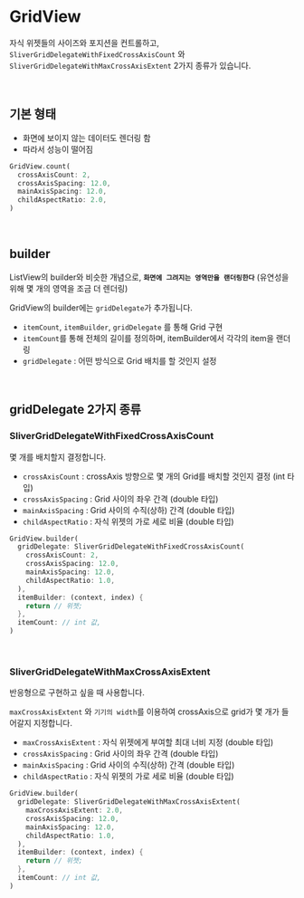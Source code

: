 # GridView

자식 위젯들의 사이즈와 포지션을 컨트롤하고, `SliverGridDelegateWithFixedCrossAxisCount` 와 `SliverGridDelegateWithMaxCrossAxisExtent` 2가지 종류가 있습니다.

<br />

## 기본 형태

- 화면에 보이지 않는 데이터도 렌더링 함
- 따라서 성능이 떨어짐

``` dart
GridView.count(
  crossAxisCount: 2,
  crossAxisSpacing: 12.0,
  mainAxisSpacing: 12.0,
  childAspectRatio: 2.0,
)
```

<br />

## builder

ListView의 builder와 비슷한 개념으로, **`화면에 그려지는 영역만을 랜더링한다`** (유연성을 위해 몇 개의 영역을 조금 더 렌더링)

GridView의 builder에는 `gridDelegate`가 추가됩니다.

- `itemCount`, `itemBuilder`, `gridDelegate` 를 통해 Grid 구현
- `itemCount`를 통해 전체의 길이를 정의하며, itemBuilder에서 각각의 item을 랜더링
- `gridDelegate` : 어떤 방식으로 Grid 배치를 할 것인지 설정

<br />

## gridDelegate 2가지 종류

### SliverGridDelegateWithFixedCrossAxisCount

몇 개를 배치할지 결정합니다.

- `crossAxisCount` : crossAxis 방향으로 몇 개의 Grid를 배치할 것인지 결정 (int 타입)
- `crossAxisSpacing` : Grid 사이의 좌우 간격 (double 타입)
- `mainAxisSpacing` : Grid 사이의 수직(상하) 간격 (double 타입)
- `childAspectRatio` : 자식 위젯의 가로 세로 비율 (double 타입)

``` dart
GridView.builder(
  gridDelegate: SliverGridDelegateWithFixedCrossAxisCount(
    crossAxisCount: 2,
    crossAxisSpacing: 12.0,
    mainAxisSpacing: 12.0,
    childAspectRatio: 1.0,
  ),
  itemBuilder: (context, index) {
    return // 위젯;
  },
  itemCount: // int 값,
)
```

<br />

### SliverGridDelegateWithMaxCrossAxisExtent

반응형으로 구현하고 싶을 때 사용합니다.

`maxCrossAxisExtent` 와 `기기의 width`를 이용하여 crossAxis으로 grid가 몇 개가 들어갈지 지정합니다.

- `maxCrossAxisExtent` : 자식 위젯에게 부여할 최대 너비 지정 (double 타입)
- `crossAxisSpacing` : Grid 사이의 좌우 간격 (double 타입)
- `mainAxisSpacing` : Grid 사이의 수직(상하) 간격 (double 타입)
- `childAspectRatio` : 자식 위젯의 가로 세로 비율 (double 타입)

``` dart
GridView.builder(
  gridDelegate: SliverGridDelegateWithMaxCrossAxisExtent(
    maxCrossAxisExtent: 2.0,
    crossAxisSpacing: 12.0,
    mainAxisSpacing: 12.0,
    childAspectRatio: 1.0,
  ),
  itemBuilder: (context, index) {
    return // 위젯;
  },
  itemCount: // int 값,
)
```
